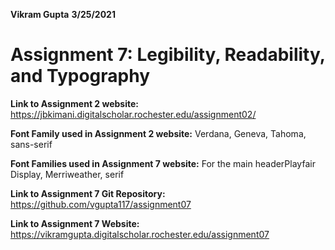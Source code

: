 **Vikram Gupta**
**3/25/2021**
# **Assignment 7: Legibility, Readability, and Typography**
**Link to Assignment 2 website:**
https://jbkimani.digitalscholar.rochester.edu/assignment02/

**Font Family used in Assignment 2 website:**
Verdana, Geneva, Tahoma, sans-serif

**Font Families used in Assignment 7 website:**
For the main headerPlayfair Display, Merriweather, serif









**Link to Assignment 7 Git Repository:**
https://github.com/vgupta117/assignment07

**Link to Assignment 7 Website:**
https://vikramgupta.digitalscholar.rochester.edu/assignment07


<!--stackedit_data:
eyJoaXN0b3J5IjpbLTExMzI1MzQwNjksMTQ5Njg1NzM3NSwtOT
U3OTgxOTAzLC00MzU1Njg3NjddfQ==
-->